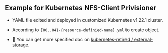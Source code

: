 ## Example for Kubernetes NFS-Client Privisioner

- YAML file edited and deployed in customized Kubernetes v1.22.1 cluster.

- According to `{00..04}-{resource-definied-name}.yml` to create object.

- 🤘 You can get more specified doc on [kubernetes-retired / external-storage](https://github.com/kubernetes-retired/external-storage/tree/master/nfs-client).
